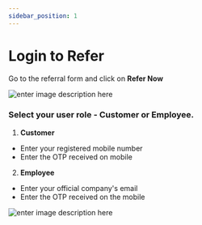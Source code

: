 ```yaml
---
sidebar_position: 1
---
```


# Login to Refer

Go to the referral form and click on **Refer Now**

![enter image description here](https://res.cloudinary.com/dsodoblhj/image/upload/v1681630996/Screenshot_2023-04-16_131304_dlls5u.png)

### Select your user role - Customer or Employee.

1. **Customer**

-   Enter your registered mobile number
-   Enter the OTP received on mobile

2. **Employee**

-   Enter your official company's email
-   Enter the OTP received on the mobile

![enter image description here](https://res.cloudinary.com/dsodoblhj/image/upload/v1681632814/Screenshot_2023-04-16_134052_ydagbp.png)
